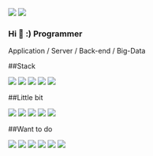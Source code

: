 <div>
<img src="https://img.shields.io/github/followers/LCJJam?style=flat"/>
<img src="https://hits.seeyoufarm.com/api/count/incr/badge.svg?style=flat&url=https%3A%2F%2Fimg.shields.io%2Fgithub%2Ffollowers%2FLCJJam&count_bg=%233D46C8&title_bg=%23555555&icon=&icon_color=%23E7E7E7&title=hits&edge_flat=false)](https://hits.seeyoufarm.com)"/>
</div>

### Hi 👋  :)  Programmer

Application / Server / Back-end / Big-Data 

##Stack
<div>
  <img src="https://img.shields.io/badge/Java-007396?style=flat-square&logo=Java&logoColor=white"/>
  <img src="https://img.shields.io/badge/JavaSpring-컬러코드?style=flat-square&logo=simpleicons에서_아이콘이름&logoColor=white"/>
  <img src="https://img.shields.io/badge/Java-컬러코드?style=flat-square&logo=simpleicons에서_아이콘이름&logoColor=white"/>
  <img src="https://img.shields.io/badge/Oracle-컬러코드?style=flat-square&logo=simpleicons에서_아이콘이름&logoColor=white"/>
  <img src="https://img.shields.io/badge/Mysql-컬러코드?style=flat-square&logo=simpleicons에서_아이콘이름&logoColor=white"/>
</div>

##Little bit
<div>
  <img src="https://img.shields.io/badge/Python-3776AB?style=flat-square&logo=Python&logoColor=white"/>
  <img src="https://img.shields.io/badge/JavaScript-F7DF1E?style=flat-square&logo=JavaScript&logoColor=white"/>
  <img src="https://img.shields.io/badge/쓰고자하는_텍스트-컬러코드?style=flat-square&logo=simpleicons에서_아이콘이름&logoColor=white"/>
  <img src="https://img.shields.io/badge/쓰고자하는_텍스트-컬러코드?style=flat-square&logo=simpleicons에서_아이콘이름&logoColor=white"/>
  <img src="https://img.shields.io/badge/쓰고자하는_텍스트-컬러코드?style=flat-square&logo=simpleicons에서_아이콘이름&logoColor=white"/>
</div>

##Want to do
<div>
  <img src="https://img.shields.io/badge/SpringBoot-컬러코드?style=flat-square&logo=simpleicons에서_아이콘이름&logoColor=white"/>
  <img src="https://img.shields.io/badge/Redis-컬러코드?style=flat-square&logo=simpleicons에서_아이콘이름&logoColor=white"/>
  <img src="https://img.shields.io/badge/Postgres-컬러코드?style=flat-square&logo=simpleicons에서_아이콘이름&logoColor=white"/>
  <img src="https://img.shields.io/badge/ElasticSearch-컬러코드?style=flat-square&logo=simpleicons에서_아이콘이름&logoColor=white"/>
  <img src="https://img.shields.io/badge/Logstash-컬러코드?style=flat-square&logo=Logstash&logoColor=white"/>
  <img src="https://img.shields.io/badge/쓰고자하는_텍스트-컬러코드?style=flat-square&logo=simpleicons에서_아이콘이름&logoColor=white"/>
</div>

<!--
**LCJJam/LCJJam** is a ✨ _special_ ✨ repository because its `README.md` (this file) appears on your GitHub profile.

Here are some ideas to get you started:

- 🔭 I’m currently working on ...
- 🌱 I’m currently learning ...
- 👯 I’m looking to collaborate on ...
- 🤔 I’m looking for help with ...
- 💬 Ask me about ...
- 📫 How to reach me: ...
- 😄 Pronouns: ...
- ⚡ Fun fact: ...
-->

